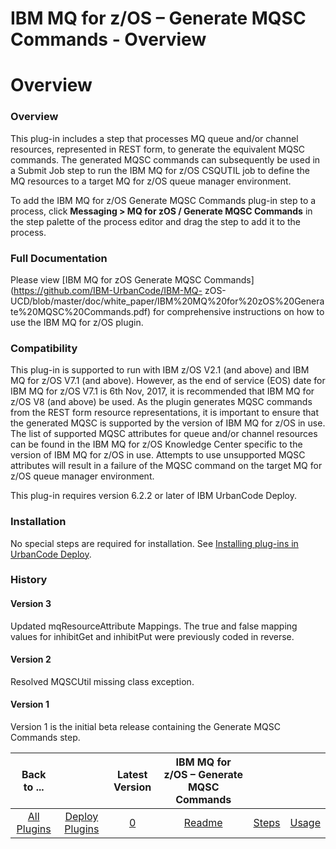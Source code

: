 
IBM MQ for z/OS – Generate MQSC Commands - Overview
===================================================

# Overview



### Overview




 


This plug-in includes a step that processes MQ queue and/or channel resources, represented in REST
 form, to generate the equivalent MQSC commands. The generated MQSC commands can subsequently be used in a Submit Job 
step to run the IBM MQ for z/OS CSQUTIL job to define the MQ resources to a target MQ for z/OS queue manager 
environment. 


To add the IBM MQ for z/OS Generate MQSC Commands plug-in step to a process, click **Messaging > MQ for 
zOS / Generate MQSC Commands** in the step palette of the process editor and drag the step to add it to the process.



### Full Documentation


Please view [IBM MQ for zOS Generate MQSC Commands](https://github.com/IBM-UrbanCode/IBM-MQ-
zOS-UCD/blob/master/doc/white_paper/IBM%20MQ%20for%20zOS%20Generate%20MQSC%20Commands.pdf) for comprehensive 
instructions on how to use the IBM MQ for z/OS plugin.


### Compatibility


This plug-in is supported to run with IBM 
z/OS V2.1 (and above) and IBM MQ for z/OS V7.1 (and above). However, as the end of service (EOS) date for IBM MQ for 
z/OS V7.1 is 6th Nov, 2017, it is recommended that IBM MQ for z/OS V8 (and above) be used. As the plugin generates MQSC 
commands from the REST form resource representations, it is important to ensure that the generated MQSC is supported by 
the version of IBM MQ for z/OS in use. The list of supported MQSC attributes for queue and/or channel resources can be 
found in the IBM MQ for z/OS Knowledge Center specific to the version of IBM MQ for z/OS in use. Attempts to use 
unsupported MQSC attributes will result in a failure of the MQSC command on the target MQ for z/OS queue manager 
environment.


This plug-in requires version 6.2.2 or later of IBM UrbanCode Deploy.


### Installation


No special 
steps are required for installation. See [Installing plug-ins in UrbanCode 
Deploy](https://www.urbancode.com/resource/installing-plug-ins-in-urbancode-products/ "Installing plug-ins in UrbanCode 
Deploy").


### History


#### Version 3


Updated mqResourceAttribute Mappings. The true and false mapping values for 
inhibitGet and inhibitPut were previously coded in reverse.


#### Version 2


Resolved MQSCUtil missing class 
exception.


#### Version 1


Version 1 is the initial beta release containing the Generate MQSC Commands step.




|Back to ...||Latest Version|IBM MQ for z/OS – Generate MQSC Commands |||
| :---: | :---: | :---: | :---: | :---: | :---: |
|[All Plugins](../../index.md)|[Deploy Plugins](../README.md)|[0]()|[Readme](README.md)|[Steps](steps.md)|[Usage](usage.md)|
